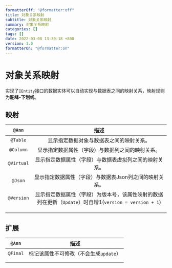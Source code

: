 ```yaml
---
formatterOff: "@formatter:off"
title: 对象关系映射
subtitle: 对象关系映射
summary: 对象关系映射
categories: [] 
tags: [] 
date: 2022-03-08 13:30:18 +800 
version: 1.0
formatterOn: "@formatter:on"
---
```


# 对象关系映射

实现了`IEntity`接口的数据实体可以自动实现与数据表之间的映射关系，映射规则为**驼峰-下划线**。

## 映射

|   `@Ann`   |                             描述                             |
| :--------: | :----------------------------------------------------------: |
|  `@Table`  |           显示指定数据对象与数据表之间的映射关系。           |
| `@Column`  |       显示指定数据属性（字段）与数据列之间的映射关系。       |
| `@Virtual` |    显示指定数据属性（字段）与数据表虚拟列之间的映射关系。    |
|  `@Json`   |    显示指定数据属性（字段）与数据表Json列之间的映射关系。    |
| `@Version` | 显示指定数据属性（字段）为版本号，该属性映射的数据列在更新（`Update`）时自增1(`version = version + 1`) |
|            |                                                              |
|            |                                                              |
|            |                                                              |

## 扩展

|  `@Ann`  |                  描述                  |
| :------: | :------------------------------------: |
| `@Final` | 标记该属性不可修改（不会生成`update`） |
|          |                                        |
|          |                                        |

